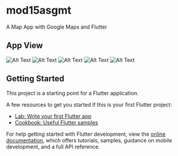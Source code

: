# mod15asgmt

A Map App with Google Maps and Flutter


## App View

![Alt Text](assets/screenshots/ss0.png)
![Alt Text](assets/screenshots/ss1.png)
![Alt Text](assets/screenshots/ss2.png)
![Alt Text](assets/screenshots/ss3.png)
![Alt Text](assets/screenshots/ss4.png)


## Getting Started

This project is a starting point for a Flutter application.

A few resources to get you started if this is your first Flutter project:

- [Lab: Write your first Flutter app](https://docs.flutter.dev/get-started/codelab)
- [Cookbook: Useful Flutter samples](https://docs.flutter.dev/cookbook)

For help getting started with Flutter development, view the
[online documentation](https://docs.flutter.dev/), which offers tutorials,
samples, guidance on mobile development, and a full API reference.
